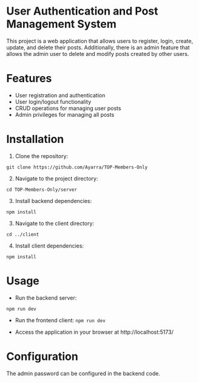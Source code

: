 # User Authentication and Post Management System

This project is a web application that allows users to register, login, create, update, and delete their posts. Additionally, there is an admin feature that allows the admin user to delete and modify posts created by other users.

# Features

- User registration and authentication
- User login/logout functionality
- CRUD operations for managing user posts
- Admin privileges for managing all posts

# Installation

1. Clone the repository:

`git clone https://github.com/Ayarra/TOP-Members-Only`

2. Navigate to the project directory:

`cd TOP-Members-Only/server`

3. Install backend dependencies:

`npm install`

3. Navigate to the client directory:

`cd ../client`

4. Install client dependencies:

`npm install`

# Usage

- Run the backend server:

`npm run dev`

- Run the frontend client:
  `npm run dev`

- Access the application in your browser at http://localhost:5173/

# Configuration

The admin password can be configured in the backend code.
